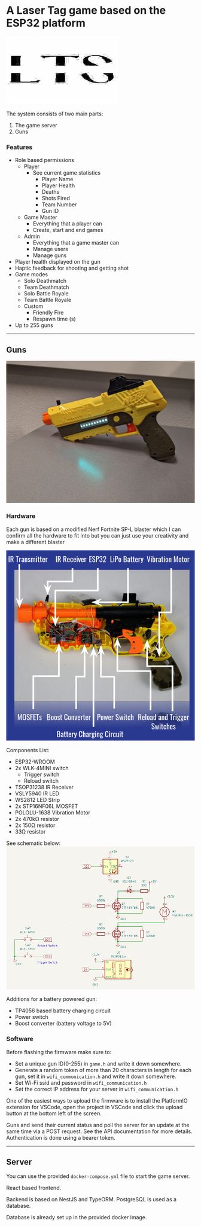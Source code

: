 # A Laser Tag game based on the ESP32 platform

![Logo (yes, it is purposefully bad)](docs/images/Logo.png)

The system consists of two main parts:

1. The game server
2. Guns

### Features

* Role based permissions
  * Player
    * See current game statistics
      * Player Name
      * Player Health
      * Deaths
      * Shots Fired
      * Team Number
      * Gun ID
  * Game Master
    * Everything that a player can
    * Create, start and end games
  * Admin
    * Everything that a game master can
    * Manage users
    * Manage guns
* Player health displayed on the gun
* Haptic feedback for shooting and getting shot
* Game modes
  * Solo Deathmatch
  * Team Deathmatch
  * Solo Battle Royale
  * Team Battle Royale
  * Custom
    * Friendly Fire
    * Respawn time (s)
* Up to 255 guns

---

## Guns

![Gun](docs/images/Gun_Photo.jpg)

### Hardware

Each gun is based on a modified Nerf Fortnite SP-L blaster which I can confirm all the hardware to fit into but you can just use your creativity and make a different blaster

![Gun Internals](docs/images/Gun_Internals.png)

Components List:

* ESP32-WROOM
* 2x WLK-4MINI switch
  * Trigger switch
  * Reload switch
* TSOP31238 IR Receiver
* VSLY5940 IR LED
* WS2812 LED Strip
* 2x STP16NF06L MOSFET
* POLOLU-1638 Vibration Motor
* 2x 470kΩ resistor
* 2x 150Ω resistor
* 33Ω resistor

See schematic below:
![Schematic](docs/images/Schematic.png)

Additions for a battery powered gun:
* TP4056 based battery charging circuit
* Power switch
* Boost converter (battery voltage to 5V)

### Software

Before flashing the firmware make sure to:

* Set a unique gun ID(0-255) in `game.h` and write it down somewhere.
* Generate a random token of more than 20 characters in length for each gun, set it in `wifi_communication.h` and write it down somewhere.
* Set Wi-Fi ssid and password in `wifi_communication.h`
* Set the correct IP address for your server in `wifi_communication.h`

One of the easiest ways to upload the firmware is to install the PlatformIO extension for VSCode, open the project in VSCode and click the upload button at the bottom left of the screen.

Guns and send their current status and poll the server for an update at the same time via a POST request. See the API documentation for more details. Authentication is done using a bearer token.

---

## Server

You can use the provided `docker-compose.yml` file to start the game server.

React based frontend.

Backend is based on NestJS and TypeORM. PostgreSQL is used as a database.

Database is already set up in the provided docker image.
